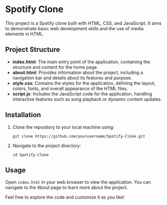 # Spotify Clone

This project is a Spotify clone built with HTML, CSS, and JavaScript. It aims to demonstrate basic web development skills and the use of media elements in HTML.

## Project Structure

- **index.html**: The main entry point of the application, containing the structure and content for the home page.
- **about.html**: Provides information about the project, including a navigation bar and details about its features and purpose.
- **style.css**: Contains the styles for the application, defining the layout, colors, fonts, and overall appearance of the HTML files.
- **script.js**: Includes the JavaScript code for the application, handling interactive features such as song playback or dynamic content updates.

## Installation

1. Clone the repository to your local machine using:
   ```
   git clone https://github.com/yourusername/Spotify-Clone.git
   ```
2. Navigate to the project directory:
   ```
   cd Spotify-Clone
   ```

## Usage

Open `index.html` in your web browser to view the application. You can navigate to the About page to learn more about the project.

Feel free to explore the code and customize it as you like!